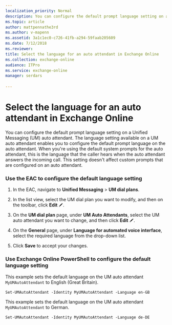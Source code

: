 ```yaml
---
localization_priority: Normal
description: You can configure the default prompt language setting on a Unified Messaging (UM) auto attendant. The language setting available on a UM auto attendant enables you to configure the default prompt language on the auto attendant. When you're using the default system prompts for the auto attendant, this is the language that the caller hears when the auto attendant answers the incoming call. This language setting affects only the default system prompts. This setting doesn't affect custom prompts that are configured on an auto attendant.
ms.topic: article
author: mattpennathe3rd
ms.author: v-mapenn
ms.assetid: 3a1c1ec0-c726-41fb-a294-59faab205609
ms.date: 7/12/2018
ms.reviewer: 
title: Select the language for an auto attendant in Exchange Online
ms.collection: exchange-online
audience: ITPro
ms.service: exchange-online
manager: serdars

---
```


# Select the language for an auto attendant in Exchange Online

You can configure the default prompt language setting on a Unified Messaging (UM) auto attendant. The language setting available on a UM auto attendant enables you to configure the default prompt language on the auto attendant. When you're using the default system prompts for the auto attendant, this is the language that the caller hears when the auto attendant answers the incoming call. This setting doesn't affect custom prompts that are configured on an auto attendant.


### Use the EAC to configure the default language setting

1. In the EAC, navigate to **Unified Messaging** \> **UM dial plans**.

2. In the list view, select the UM dial plan you want to modify, and then on the toolbar, click **Edit** ![Edit icon](../../media/ITPro_EAC_EditIcon.gif).

3. On the **UM dial plan** page, under **UM Auto Attendants**, select the UM auto attendant you want to change, and then click **Edit** ![Edit icon](../../media/ITPro_EAC_EditIcon.gif).

4. On the **General** page, under **Language for automated voice interface**, select the required language from the drop-down list.

5. Click **Save** to accept your changes.

### Use Exchange Online PowerShell to configure the default language setting

This example sets the default language on the UM auto attendant `MyUMAutoAttendant` to English (Great Britain).

```
Set-UMAutoAttendant -Identity MyUMAutoAttendant -Language en-GB
```

This example sets the default language on the UM auto attendant `MyUMAutoAttendant` to German.

```
Set-UMAutoAttendant -Identity MyUMAutoAttendant -Language de-DE
```
